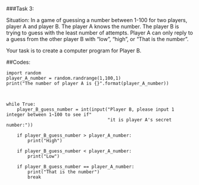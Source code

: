 ###Task 3:

Situation: 
In a game of guessing a number between 1-100 for two players, player A and player B. 
The player A knows the number. 
The player B is trying to guess with the least number of attempts.
Player A can only reply to a guess from the other player B with “low”, “high”, or “That is the number”.

Your task is to create a computer program for Player B. 

##Codes:
````
import random
player_A_number = random.randrange(1,100,1)
print("The number of player A is {}".format(player_A_number))



while True:
    player_B_guess_number = int(input("Player B, please input 1 integer between 1~100 to see if"
                                      "it is player A's secret number:"))

    if player_B_guess_number > player_A_number:
        print("High")

    if player_B_guess_number < player_A_number:
        print("Low")

    if player_B_guess_number == player_A_number:
        print("That is the number")
        break

````
